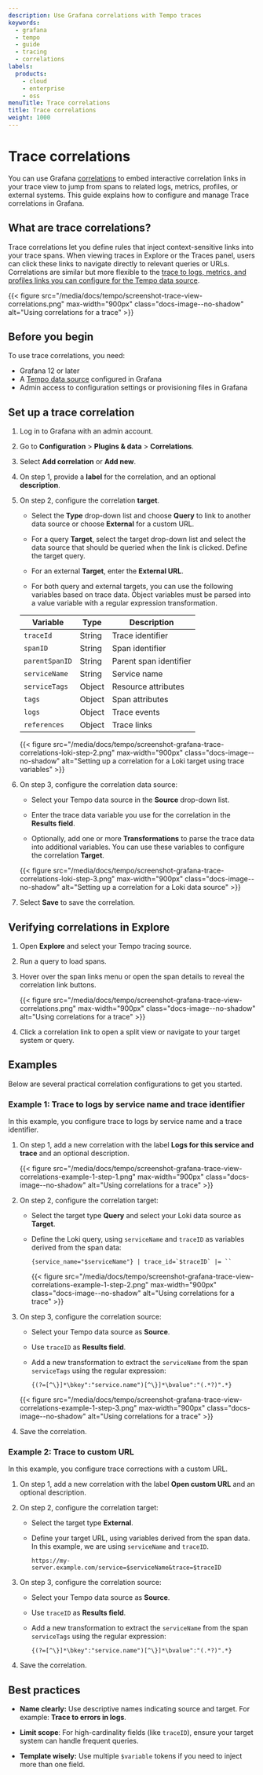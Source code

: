 ```yaml
---
description: Use Grafana correlations with Tempo traces
keywords:
  - grafana
  - tempo
  - guide
  - tracing
  - correlations
labels:
  products:
    - cloud
    - enterprise
    - oss
menuTitle: Trace correlations
title: Trace correlations
weight: 1000
---
```


# Trace correlations

You can use Grafana [correlations](/docs/grafana/<GRAFANA_VERSION>/administration/correlations/) to embed interactive correlation links in your trace view to jump from spans to related logs, metrics, profiles, or external systems. This guide explains how to configure and manage Trace correlations in Grafana.

## What are trace correlations?

Trace correlations let you define rules that inject context-sensitive links into your trace spans. When viewing traces in Explore or the Traces panel, users can click these links to navigate directly to relevant queries or URLs. Correlations are similar but more flexible to the [trace to logs, metrics, and profiles links you can configure for the Tempo data source](/docs/grafana/<GRAFANA_VERSION>/datasources/tempo/configure-tempo-data-source).

{{< figure src="/media/docs/tempo/screenshot-trace-view-correlations.png" max-width="900px" class="docs-image--no-shadow" alt="Using correlations for a trace" >}}

## Before you begin

To use trace correlations, you need:

- Grafana 12 or later
- A [Tempo data source](https://grafana.com/docs/grafana/<GRAFANA_VERSION>/datasources/tempo/configure-tempo-data-source/) configured in Grafana
- Admin access to configuration settings or provisioning files in Grafana

## Set up a trace correlation

1. Log in to Grafana with an admin account.

1. Go to **Configuration** > **Plugins & data** > **Correlations**.

1. Select **Add correlation** or **Add new**.

1. On step 1, provide a **label** for the correlation, and an optional **description**.

1. On step 2, configure the correlation **target**.
   - Select the **Type** drop-down list and choose **Query** to link to another data source or choose **External** for a custom URL.

   - For a query **Target**, select the target drop-down list and select the data source that should be queried when the link is clicked. Define the target query.

   - For an external **Target**, enter the **External URL**.

   - For both query and external targets, you can use the following variables based on trace data. Object variables must be parsed into a value variable with a regular expression transformation.

   | Variable       | Type   | Description            |
   | -------------- | ------ | ---------------------- |
   | `traceId`      | String | Trace identifier       |
   | `spanID`       | String | Span identifier        |
   | `parentSpanID` | String | Parent span identifier |
   | `serviceName`  | String | Service name           |
   | `serviceTags`  | Object | Resource attributes    |
   | `tags`         | Object | Span attributes        |
   | `logs`         | Object | Trace events           |
   | `references`   | Object | Trace links            |

   {{< figure src="/media/docs/tempo/screenshot-grafana-trace-correlations-loki-step-2.png" max-width="900px" class="docs-image--no-shadow" alt="Setting up a correlation for a Loki target using trace variables" >}}

1. On step 3, configure the correlation data source:
   - Select your Tempo data source in the **Source** drop-down list.

   - Enter the trace data variable you use for the correlation in the **Results field**.

   - Optionally, add one or more **Transformations** to parse the trace data into additional variables. You can use these variables to configure the correlation **Target**.

   {{< figure src="/media/docs/tempo/screenshot-grafana-trace-correlations-loki-step-3.png" max-width="900px" class="docs-image--no-shadow" alt="Setting up a correlation for a Loki data source" >}}

1. Select **Save** to save the correlation.

## Verifying correlations in Explore

1. Open **Explore** and select your Tempo tracing source.

1. Run a query to load spans.

1. Hover over the span links menu or open the span details to reveal the correlation link buttons.

   {{< figure src="/media/docs/tempo/screenshot-grafana-trace-view-correlations.png" max-width="900px" class="docs-image--no-shadow" alt="Using correlations for a trace" >}}

1. Click a correlation link to open a split view or navigate to your target system or query.

## Examples

Below are several practical correlation configurations to get you started.

### Example 1: Trace to logs by service name and trace identifier

In this example, you configure trace to logs by service name and a trace identifier.

1. On step 1, add a new correlation with the label **Logs for this service and trace** and an optional description.

   {{< figure src="/media/docs/tempo/screenshot-grafana-trace-view-correlations-example-1-step-1.png" max-width="900px" class="docs-image--no-shadow" alt="Using correlations for a trace" >}}

1. On step 2, configure the correlation target:
   - Select the target type **Query** and select your Loki data source as **Target**.

   - Define the Loki query, using `serviceName` and `traceID` as variables derived from the span data:

     ```
     {service_name="$serviceName"} | trace_id=`$traceID` |= ``
     ```

     {{< figure src="/media/docs/tempo/screenshot-grafana-trace-view-correlations-example-1-step-2.png" max-width="900px" class="docs-image--no-shadow" alt="Using correlations for a trace" >}}

1. On step 3, configure the correlation source:
   - Select your Tempo data source as **Source**.

   - Use `traceID` as **Results field**.

   - Add a new transformation to extract the `serviceName` from the span `serviceTags` using the regular expression:

     ```
     {(?=[^\}]*\bkey":"service.name")[^\}]*\bvalue":"(.*?)".*}
     ```

   {{< figure src="/media/docs/tempo/screenshot-grafana-trace-view-correlations-example-1-step-3.png" max-width="900px" class="docs-image--no-shadow" alt="Using correlations for a trace" >}}

1. Save the correlation.

### Example 2: Trace to custom URL

In this example, you configure trace corrections with a custom URL.

1. On step 1, add a new correlation with the label **Open custom URL** and an optional description.

1. On step 2, configure the correlation target:
   - Select the target type **External**.

   - Define your target URL, using variables derived from the span data. In this example, we are using `serviceName` and `traceID`.

     ```
     https://my-server.example.com/service=$serviceName&trace=$traceID
     ```

1. On step 3, configure the correlation source:
   - Select your Tempo data source as **Source**.

   - Use `traceID` as **Results field**.

   - Add a new transformation to extract the `serviceName` from the span `serviceTags` using the regular expression:

     ```
     {(?=[^\}]*\bkey":"service.name")[^\}]*\bvalue":"(.*?)".*}
     ```

1. Save the correlation.

## Best practices

- **Name clearly:** Use descriptive names indicating source and target. For example: **Trace to errors in logs**.

- **Limit scope**: For high-cardinality fields (like `traceID`), ensure your target system can handle frequent queries.

- **Template wisely:** Use multiple `$variable` tokens if you need to inject more than one field.
